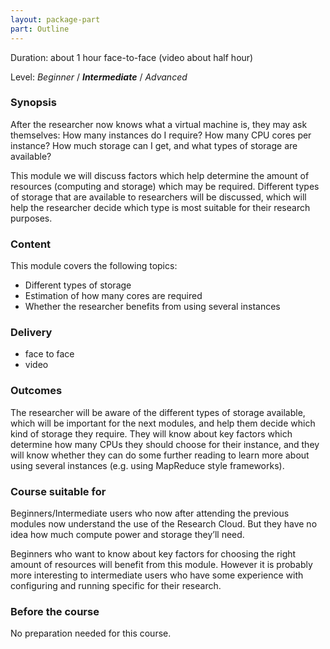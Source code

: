 ```yaml
---
layout: package-part
part: Outline
---
```


Duration: about 1 hour face-to-face (video about half hour)

Level: _Beginner_ / **_Intermediate_** / _Advanced_

### Synopsis


After the researcher now knows what a virtual machine is, they may ask themselves: How many instances do I require? How many CPU cores per instance? How much storage can I get, and what types of storage are available?

This module we will discuss factors which help determine the amount of resources (computing and storage) which may be required. Different types of storage that are available to researchers will be discussed, which will help the researcher decide which type is most suitable for their research purposes.


### Content

This module covers the following topics:

* Different types of storage
* Estimation of how many cores are required
* Whether the researcher benefits from using several instances


### Delivery


* face to face
* video

### Outcomes

The researcher will be aware of the different types of storage available, which will be important for the next modules, and help them decide which kind of storage they require. They will know about key factors which determine how many CPUs they should choose for their instance, and they will know whether they can do some further reading to learn more about using several instances (e.g. using MapReduce style frameworks).


### Course suitable for

Beginners/Intermediate users who now after attending the previous modules now understand the use of the Research Cloud. But they have no idea how much compute power and storage they’ll need.

Beginners who want to know about key factors for choosing the right amount of resources will benefit from this module.
However it is probably more interesting to intermediate users who have some experience with configuring and running specific for their research. 

### Before the course

No preparation needed for this course.
